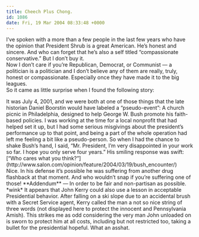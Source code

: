 ```yaml
---
title: Cheech Plus Chong.
id: 1086
date: Fri, 19 Mar 2004 08:33:48 +0000
---
```


I’ve spoken with a more than a few people in the last few years who have the opinion that President Shrub is a great American. He’s honest and sincere. And who can forget that he’s also a self titled “compassionate conservative.” But I don’t buy it.  
 Now I don’t care if you’re Republican, Democrat, or Communist — a politician is a politician and I don’t believe any of them are really, truly, honest or compassionate. Especially once they have made it to the big leagues.  
 So it came as little surprise when I found the following story:

<div class="quote">It was July 4, 2001, and we were both at one of those things that the late historian Daniel Boorstin would have labeled a “pseudo-event”: A church picnic in Philadelphia, designed to help George W. Bush promote his faith-based policies. I was working at the time for a local nonprofit that had helped set it up, but I had some serious misgivings about the president’s performance up to that point, and being a part of the whole operation had left me feeling a bit like a pseudo-person. So when I had the chance to shake Bush’s hand, I said, “Mr. President, I’m very disappointed in your work so far. I hope you only serve four years.”  
 His smiling response was swift: [“Who cares what you think?”](http://www.salon.com/opinion/feature/2004/03/19/bush_encounter/)</div>Nice.  
 In his defense it’s possible he was suffering from another drug flashback at that moment. And who wouldn’t snap if you’re suffering one of those!  
**Addendum** — In order to be fair and non-partisan as possible. *wink*  
 It appears that John Kerry could also use a lesson in acceptable Presidential behavior. After falling on a ski slope due to an accidental brush with a Secret Service agent, Kerry called the man a not so nice string of three words (not displayed here to protect the innocent and Pennsylvania Amish). This strikes me as odd considering the very man John unloaded on is sworn to protect him at all costs, including but not restricted too, taking a bullet for the presidential hopeful.  
 What an asshat.


